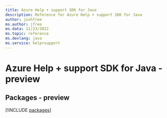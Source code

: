 ```yaml
---
title: Azure Help + support SDK for Java
description: Reference for Azure Help + support SDK for Java
author: joshfree
ms.author: jfree
ms.data: 11/23/2022
ms.topic: reference
ms.devlang: java
ms.service: help+support
---
```

# Azure Help + support SDK for Java - preview
## Packages - preview
[!INCLUDE [packages](help-+-support-index.md)]